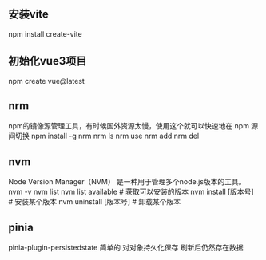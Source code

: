 

## 安装vite
npm install create-vite



## 初始化vue3项目
npm create vue@latest





## nrm
npm的镜像源管理工具，有时候国外资源太慢，使用这个就可以快速地在 npm 源间切换
npm install -g nrm
nrm ls
nrm use <registry>
nrm add <registry> <url>
nrm del <registry>



## nvm 
Node Version Manager（NVM） 是一种用于管理多个node.js版本的工具。
nvm -v
nvm list
nvm list available # 获取可以安装的版本
nvm install [版本号] # 安装某个版本
nvm uninstall [版本号] # 卸载某个版本






## pinia

pinia-plugin-persistedstate
简单的 对对象持久化保存 刷新后仍然存在数据









